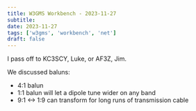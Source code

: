 ```yaml
---
title: W3GMS Workbench - 2023-11-27
subtitle: 
date: 2023-11-27
tags: ['w3gms', 'workbench', 'net']
draft: false
---
```


I pass off to KC3SCY, Luke, or AF3Z, Jim.

We discussed baluns:
- 4:1 balun 
- 1:1 balun will let a dipole tune wider on any band
- 9:1 <-> 1:9 can transform for long runs of transmission cable
